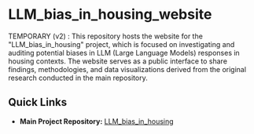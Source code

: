 # LLM_bias_in_housing_website

TEMPORARY (v2) : This repository hosts the website for the "LLM_bias_in_housing" project, which is focused on investigating and auditing potential biases in LLM (Large Language Models) responses in housing contexts. The website serves as a public interface to share findings, methodologies, and data visualizations derived from the original research conducted in the main repository.

## Quick Links
- **Main Project Repository:** [LLM_bias_in_housing](https://github.com/CharisseHao/LLM_bias_in_housing)
